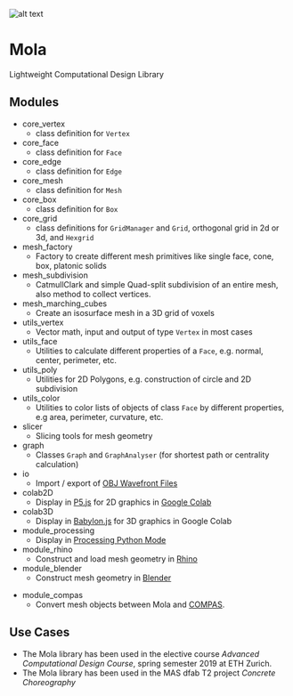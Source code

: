 ![alt text](https://docs.google.com/drawings/d/e/2PACX-1vRoP2HqMsB_c6zIruq1oqvYZ2b1jlXSe9mKGeDNs38SOBh-v853UQC3NQctYHhdvSRnFrP1ls7vr0uy/pub?w=198&h=287)

# Mola
Lightweight Computational Design Library

## Modules
- core_vertex
  - class definition for `Vertex`
- core_face
  - class definition for `Face`
- core_edge
  - class definition for `Edge`
- core_mesh
  - class definition for `Mesh`
- core_box
  - class definition for `Box`
- core_grid
  - class definitions for `GridManager` and `Grid`, orthogonal grid in 2d or 3d, and `Hexgrid`
- mesh_factory
  - Factory to create different mesh primitives like single face, cone, box, platonic solids
- mesh_subdivision
  - CatmullClark and simple Quad-split subdivision of an entire mesh, also method to collect vertices.
- mesh_marching_cubes
  - Create an isosurface mesh in a 3D grid of voxels
- utils_vertex
  - Vector math, input and output of type `Vertex` in most cases
- utils_face
  - Utilities to calculate different properties of a `Face`, e.g. normal, center, perimeter, etc.
- utils_poly
  - Utilities for 2D Polygons, e.g. construction of circle and 2D subdivision
- utils_color
  - Utilities to color lists of objects of class `Face` by different properties, e.g area, perimeter, curvature, etc.
- slicer
  - Slicing tools for mesh geometry
- graph
  - Classes `Graph` and `GraphAnalyser` (for shortest path or centrality calculation)
- io
  - Import / export of [OBJ Wavefront Files](https://en.wikipedia.org/wiki/Wavefront_.obj_file)
- colab2D
  - Display in [P5.js](http://p5js.org) for 2D graphics in [Google Colab](https://colab.research.google.com/notebooks/welcome.ipynb#recent=true)
- colab3D
  - Display in [Babylon.js](https://www.babylonjs.com) for 3D graphics in Google Colab
- module_processing
  - Display in [Processing Python Mode](https://py.processing.org)
- module_rhino
  - Construct and load mesh geometry in [Rhino](https://www.rhino3d.com)
- module_blender 
  - Construct mesh geometry in [Blender](https://www.blender.org)
* module_compas
  - Convert mesh objects between Mola and [COMPAS](https://compas-dev.github.io/).

## Use Cases
- The Mola library has been used in the elective course _Advanced Computational Design Course_, spring semester 2019 at ETH Zurich.
- The Mola library has been used in the MAS dfab T2 project _Concrete Choreography_

